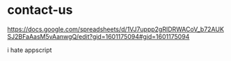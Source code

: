 # contact-us
https://docs.google.com/spreadsheets/d/1VJ7uppp2gRIDRWACoV_b72AUKSJ2BFaAasM5vAanwgQ/edit?gid=1601175094#gid=1601175094


i hate appscript